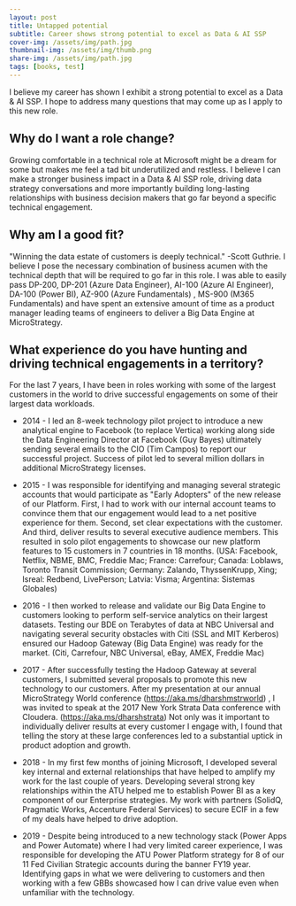 ```yaml
---
layout: post
title: Untapped potential
subtitle: Career shows strong potential to excel as Data & AI SSP
cover-img: /assets/img/path.jpg
thumbnail-img: /assets/img/thumb.png
share-img: /assets/img/path.jpg
tags: [books, test]
---
```


I believe my career has shown I exhibit a strong potential to excel as a Data & AI SSP. I hope to address many questions that may come up as I apply to this new role. 

## Why do I want a role change? 
Growing comfortable in a technical role at Microsoft might be a dream for some but makes me feel a tad bit underutilized and restless.  I believe I can make a stronger business impact in a Data & AI SSP role, driving data strategy conversations and more importantly building long-lasting relationships with business decision makers that go far beyond a specific technical engagement. 

## Why am I a good fit?
"Winning the data estate of customers is deeply technical." -Scott Guthrie.  I believe I pose the necessary combination of business acumen with the technical depth that will be required to go far in this role. I was able to easily pass DP-200, DP-201 (Azure Data Engineer), AI-100 (Azure AI Engineer), DA-100 (Power BI), AZ-900 (Azure Fundamentals) , MS-900 (M365 Fundamentals) and have spent an extensive amount of time as a product manager leading teams of engineers to deliver a Big Data Engine at MicroStrategy. 

## What experience do you have hunting and driving technical engagements in a territory?
For the last 7 years, I have been in roles working with some of the largest customers in the world to drive successful engagements on some of their largest data workloads.

- 2014 - I led an 8-week technology pilot project to introduce a new analytical engine to Facebook (to replace Vertica) working along side the Data Engineering Director at Facebook (Guy Bayes) ultimately sending several emails to the CIO (Tim Campos) to report our successful project. Success of pilot led to several million dollars in additional MicroStrategy licenses. 

- 2015 - I was responsible for identifying and managing several strategic accounts that would participate as "Early Adopters" of the new release of our Platform. First, I had to work with our internal account teams to convince them that our engagement would lead to a net positive experience for them. Second, set clear expectations with the customer. And third, deliver results to several executive audience members. This resulted in solo pilot engagements to showcase our new platform features to 15 customers in 7 countries in 18 months. (USA: Facebook, Netflix, NBME, BMC, Freddie Mac; France: Carrefour; Canada: Loblaws, Toronto Transit Commission; Germany: Zalando, ThyssenKrupp, Xing; Isreal: Redbend, LivePerson; Latvia: Visma; Argentina: Sistemas Globales)

- 2016 -  I then worked to release and validate our Big Data Engine to customers looking to perform self-service analytics on their largest datasets. Testing our BDE on Terabytes of data at NBC Universal and navigating several security obstacles with Citi (SSL and MIT Kerberos) ensured our Hadoop Gateway (Big Data Engine) was ready for the market. 
(Citi, Carrefour, NBC Universal, eBay, AMEX, Freddie Mac)

- 2017 - After successfully testing the Hadoop Gateway at several customers, I submitted several proposals to promote this new technology to our customers. After my presentation at our annual MicroStrategy World conference (https://aka.ms/dharshmstrworld) , I was invited to speak at the 2017 New York Strata Data conference with Cloudera. (https://aka.ms/dharshstrata) Not only was it important to individually deliver results at every customer I engage with, I found that telling the story at these large conferences led to a substantial uptick in product adoption and growth. 

- 2018 - In my first few months of joining Microsoft, I developed several key internal and external relationships that have helped to amplify my work for the last couple of years. Developing several strong key relationships within the ATU helped me to establish Power BI as a key component of our Enterprise strategies. My work with partners (SolidQ, Pragmatic Works, Accenture Federal Services) to secure ECIF in a few of my deals have helped to drive adoption. 

- 2019 - Despite being introduced to a new technology stack (Power Apps and Power Automate) where I had very limited career experience, I was responsible for developing the ATU Power Platform strategy for 8 of our 11 Fed Civilian Strategic accounts during the banner FY19 year. Identifying gaps in what we were delivering to customers and then working with a few GBBs showcased how I can drive value even when unfamiliar with the technology.  
